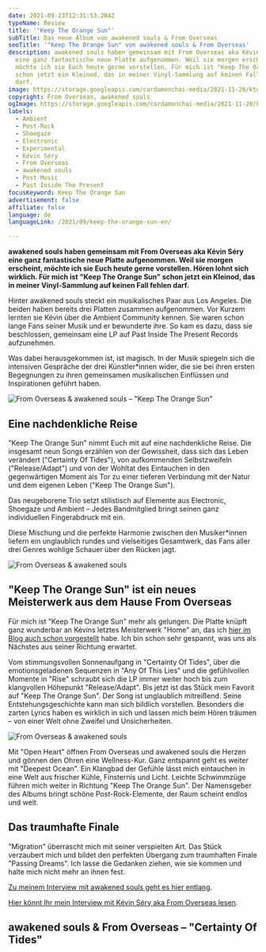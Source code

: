```yaml
---
date: 2021-09-23T12:31:53.204Z
typeName: Review
title: '"Keep The Orange Sun"'
subTitle: Das neue Album von awakened souls & From Overseas
seoTitle: '"Keep The Orange Sun" von awakened souls & From Overseas'
description: awakened souls haben gemeinsam mit From Overseas aka Kévin Séry
  eine ganz fantastische neue Platte aufgenommen. Weil sie morgen erscheint,
  möchte ich sie Euch heute gerne vorstellen. Für mich ist "Keep The Orange Sun"
  schon jetzt ein Kleinod, das in meiner Vinyl-Sammlung auf keinen Fall fehlen
  darf.
image: https://storage.googleapis.com/cardamonchai-media/2021-11-20/ktos3-jpg-imagine-a8d8f8_787b82_5118_3555/640.webp
copyright: From Overseas, awakened souls
ogImage: https://storage.googleapis.com/cardamonchai-media/2021-11-20/keep-the-orange-sun-fb-png-imagine-080808_6c6061_1200_628/640.webp
labels:
  - Ambient
  - Post-Rock
  - Shoegaze
  - Electronic
  - Experimental
  - Kévin Séry
  - From Overseas
  - awakened souls
  - Post-Music
  - Past Inside The Present
focusKeyword: Keep The Orange Sun
advertisement: false
affiliate: false
language: de
languageLink: /2021/09/keep-the-orange-sun-en/

---
```


**awakened souls haben gemeinsam mit From Overseas aka Kévin Séry eine ganz fantastische neue Platte aufgenommen. Weil sie morgen erscheint, möchte ich sie Euch heute gerne vorstellen. Hören lohnt sich wirklich. Für mich ist "Keep The Orange Sun" schon jetzt ein Kleinod, das in meiner Vinyl-Sammlung auf keinen Fall fehlen darf.**

Hinter awakened souls steckt ein musikalisches Paar aus Los Angeles. Die beiden haben bereits drei Platten zusammen aufgenommen. Vor Kurzem lernten sie Kévin über die Ambient Community kennen. Sie waren schon lange Fans seiner Musik und er bewunderte ihre. So kam es dazu, dass sie beschlossen, gemeinsam eine LP auf Past Inside The Present Records aufzunehmen.

Was dabei herausgekommen ist, ist magisch. In der Musik spiegeln sich die intensiven Gespräche der drei Künstler\*innen wider, die sie bei ihren ersten Begegnungen zu ihren gemeinsamen musikalischen Einflüssen und Inspirationen geführt haben.

![From Overseas & awakened souls – "Keep The Orange Sun"](https://storage.googleapis.com/cardamonchai-media/2021-11-20/keep-the-orange-sun-jpg-imagine-281818_3c2e26_1200_1200/640.webp 'From Overseas & awakened souls – "Keep The Orange Sun"')

## Eine nachdenkliche Reise

"Keep The Orange Sun" nimmt Euch mit auf eine nachdenkliche Reise. Die insgesamt neun Songs erzählen von der Gewissheit, dass sich das Leben verändert ("Certainty Of Tides"), von aufkommenden Selbstzweifeln ("Release/Adapt") und von der Wohltat des Eintauchen in den gegenwärtigen Moment als Tor zu einer tieferen Verbindung mit der Natur und dem eigenen Leben ("Keep The Orange Sun").

Das neugeborene Trio setzt stilistisch auf Elemente aus Electronic, Shoegaze und Ambient – Jedes Bandmitglied bringt seinen ganz individuellen Fingerabdruck mit ein.

Diese Mischung und die perfekte Harmonie zwischen den Musiker\*innen liefern ein unglaublich rundes und vielseitiges Gesamtwerk, das Fans aller drei Genres wohlige Schauer über den Rücken jagt.

![From Overseas & awakened souls](https://storage.googleapis.com/cardamonchai-media/2021-11-20/ktos2-jpg-imagine-082818_6f7160_3048_2048/640.webp 'From Overseas & awakened souls')

## "Keep The Orange Sun" ist ein neues Meisterwerk aus dem Hause From Overseas

Für mich ist "Keep The Orange Sun" mehr als gelungen. Die Platte knüpft ganz wunderbar an Kévins letztes Meisterwerk "Home" an, das ich [hier im Blog auch schon vorgestellt](/2020/04/from-overseas-interview/) habe. Ich bin schon sehr gespannt, was uns als Nächstes aus seiner Richtung erwartet.

Vom stimmungsvollen Sonnenaufgang in "Certainty Of Tides", über die emotionsgeladenen Sequenzen in "Any Of This Lies" und die gefühlvollen Momente in "Rise" schraubt sich die LP immer weiter hoch bis zum klangvollen Höhepunkt "Release/Adapt". Bis jetzt ist das Stück mein Favorit auf "Keep The Orange Sun". Der Song ist unglaublich mitreißend. Seine Entstehungsgeschichte kann man sich bildlich vorstellen. Besonders die zarten Lyrics haben es wirklich in sich und lassen mich beim Hören träumen – von einer Welt ohne Zweifel und Unsicherheiten.

![From Overseas & awakened souls](https://storage.googleapis.com/cardamonchai-media/2021-11-20/ktos1-jpg-imagine-082818_756e57_2656_1819/640.webp 'From Overseas & awakened souls')

Mit "Open Heart" öffnen From Overseas und awakened souls die Herzen und gönnen den Ohren eine Wellness-Kur. Ganz entspannt geht es weiter mit "Deepest Ocean". Ein Klangbad der Gefühle lässt mich eintauchen in eine Welt aus frischer Kühle, Finsternis und Licht. Leichte Schwimmzüge führen mich weiter in Richtung "Keep The Orange Sun". Der Namensgeber des Albums bringt schöne Post-Rock-Elemente, der Raum scheint endlos und weit.

## Das traumhafte Finale

"Migration" überrascht mich mit seiner verspielten Art. Das Stück verzaubert mich und bildet den perfekten Übergang zum traumhaften Finale "Passing Dreams". Ich lasse die Gedanken ziehen, wie sie kommen und halte mich nicht mehr an ihnen fest.

[Zu meinem Interview mit awakened souls geht es hier entlang](/2021/10/awakened-souls/).

[Hier könnt Ihr mein Interview mit Kévin Séry aka From Overseas lesen](/2020/04/from-overseas-interview/).

## awakened souls & From Overseas – "Certainty Of Tides"

<YouTube id="SQEyxMq0MFo" />
